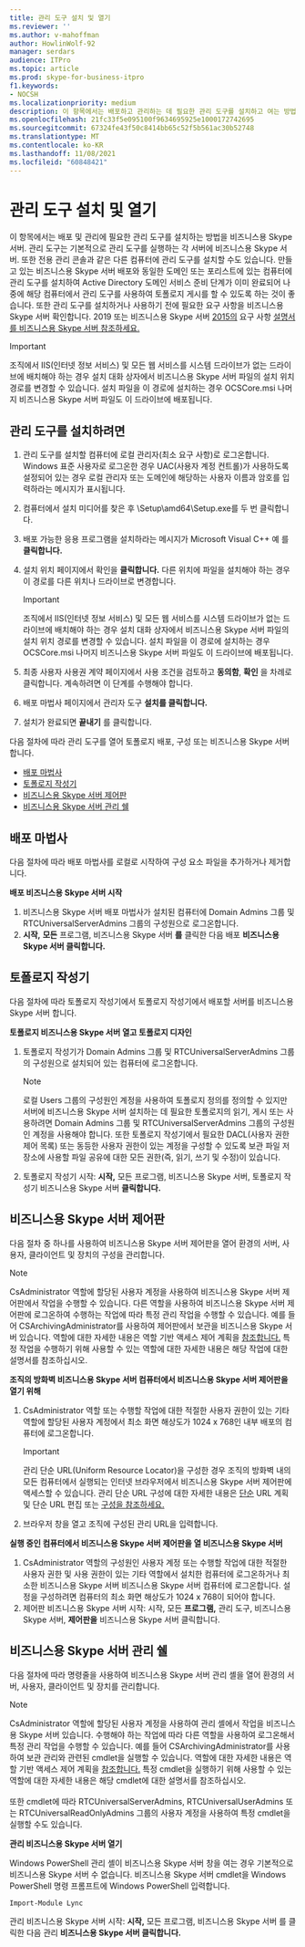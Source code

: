 ```yaml
---
title: 관리 도구 설치 및 열기
ms.reviewer: ''
ms.author: v-mahoffman
author: HowlinWolf-92
manager: serdars
audience: ITPro
ms.topic: article
ms.prod: skype-for-business-itpro
f1.keywords:
- NOCSH
ms.localizationpriority: medium
description: 이 항목에서는 배포하고 관리하는 데 필요한 관리 도구를 설치하고 여는 방법을 비즈니스용 Skype.
ms.openlocfilehash: 21fc33f5e095100f9634695925e1000172742695
ms.sourcegitcommit: 67324fe43f50c8414bb65c52f5b561ac30b52748
ms.translationtype: MT
ms.contentlocale: ko-KR
ms.lasthandoff: 11/08/2021
ms.locfileid: "60848421"
---
```

# <a name="install-and-open-administrative-tools"></a>관리 도구 설치 및 열기

이 항목에서는 배포 및 관리에 필요한 관리 도구를 설치하는 방법을 비즈니스용 Skype 서버. 관리 도구는 기본적으로 관리 도구를 실행하는 각 서버에 비즈니스용 Skype 서버. 또한 전용 관리 콘솔과 같은 다른 컴퓨터에 관리 도구를 설치할 수도 있습니다. 만들고 있는 비즈니스용 Skype 서버 배포와 동일한 도메인 또는 포리스트에 있는 컴퓨터에 관리 도구를 설치하여 Active Directory 도메인 서비스 준비 단계가 이미 완료되어 나중에 해당 컴퓨터에서 관리 도구를 사용하여 토폴로지 게시를 할 수 있도록 하는 것이 좋습니다. 또한 관리 도구를 설치하거나 사용하기 전에 필요한 요구 사항을 비즈니스용 Skype 서버 확인합니다. 2019 또는 비즈니스용 Skype 서버 [2015의](../../SfBServer2019/plan/system-requirements.md) 요구 사항 [설명서를 비즈니스용 Skype 서버 참조하세요.](../plan-your-deployment/requirements-for-your-environment/requirements-for-your-environment.md)
 
> [!Important]
> 조직에서 IIS(인터넷 정보 서비스) 및 모든 웹 서비스를 시스템 드라이브가 없는 드라이브에 배치해야 하는 경우 설치 대화 상자에서 비즈니스용 Skype 서버 파일의 설치 위치 경로를 변경할 수 있습니다. 설치 파일을 이 경로에 설치하는 경우 OCSCore.msi 나머지 비즈니스용 Skype 서버 파일도 이 드라이브에 배포됩니다. 

## <a name="to-install-the-administrative-tools"></a>관리 도구를 설치하려면

1. 관리 도구를 설치할 컴퓨터에 로컬 관리자(최소 요구 사항)로 로그온합니다. Windows 표준 사용자로 로그온한 경우 UAC(사용자 계정 컨트롤)가 사용하도록 설정되어 있는 경우 로컬 관리자 또는 도메인에 해당하는 사용자 이름과 암호를 입력하라는 메시지가 표시됩니다.
2. 컴퓨터에서 설치 미디어를 찾은 후 \Setup\amd64\Setup.exe를 두 번 클릭합니다.
3. 배포 가능한 응용 프로그램을 설치하라는 메시지가 Microsoft Visual C++ 예 를 **클릭합니다.**
4. 설치 위치 페이지에서 확인을 **클릭합니다.** 다른 위치에 파일을 설치해야 하는 경우 이 경로를 다른 위치나 드라이브로 변경합니다.

    > [!Important]
    > 조직에서 IIS(인터넷 정보 서비스) 및 모든 웹 서비스를 시스템 드라이브가 없는 드라이브에 배치해야 하는 경우 설치 대화 상자에서 비즈니스용 Skype 서버 파일의 설치 위치 경로를 변경할 수 있습니다. 설치 파일을 이 경로에 설치하는 경우 OCSCore.msi 나머지 비즈니스용 Skype 서버 파일도 이 드라이브에 배포됩니다. 

5. 최종 사용자 사용권 계약 페이지에서 사용 조건을 검토하고 **동의함**, **확인** 을 차례로 클릭합니다. 계속하려면 이 단계를 수행해야 합니다.
6. 배포 마법사 페이지에서 관리자 도구 **설치를 클릭합니다.** 
7. 설치가 완료되면 **끝내기** 를 클릭합니다.

다음 절차에 따라 관리 도구를 열어 토폴로지 배포, 구성 또는 비즈니스용 Skype 서버 합니다.

- [배포 마법사](#deployment-wizard)
- [토폴로지 작성기](#topology-builder) 
- [비즈니스용 Skype 서버 제어판](#skype-for-business-server-control-panel)
- [비즈니스용 Skype 서버 관리 쉘](#skype-for-business-server-management-shell)

## <a name="deployment-wizard"></a>배포 마법사

다음 절차에 따라 배포 마법사를 로컬로 시작하여 구성 요소 파일을 추가하거나 제거합니다.

**배포 비즈니스용 Skype 서버 시작**

1. 비즈니스용 Skype 서버 배포 마법사가 설치된 컴퓨터에 Domain Admins 그룹 및 RTCUniversalServerAdmins 그룹의 구성원으로 로그온합니다.
2. **시작,** **모든** 프로그램, 비즈니스용 Skype 서버 **를** 클릭한 다음 배포 **비즈니스용 Skype 서버 클릭합니다.**


## <a name="topology-builder"></a>토폴로지 작성기 

다음 절차에 따라 토폴로지 작성기에서 토폴로지 작성기에서 배포할 서버를 비즈니스용 Skype 서버 합니다.

**토폴로지 비즈니스용 Skype 서버 열고 토폴로지 디자인**

1. 토폴로지 작성기가 Domain Admins 그룹 및 RTCUniversalServerAdmins 그룹의 구성원으로 설치되어 있는 컴퓨터에 로그온합니다.
    > [!NOTE]
    > 로컬 Users 그룹의 구성원인 계정을 사용하여 토폴로지 정의를 정의할 수 있지만 서버에 비즈니스용 Skype 서버 설치하는 데 필요한 토폴로지의 읽기, 게시 또는 사용하려면 Domain Admins 그룹 및 RTCUniversalServerAdmins 그룹의 구성원인 계정을 사용해야 합니다.  또한 토폴로지 작성기에서 필요한 DACL(사용자 권한 제어 목록) 또는 동등한 사용자 권한이 있는 계정을 구성할 수 있도록 보관 파일 저장소에 사용할 파일 공유에 대한 모든 권한(즉, 읽기, 쓰기 및 수정)이 있습니다.
 
2. 토폴로지 작성기 시작:  **시작,** 모든 프로그램, 비즈니스용 Skype 서버, 토폴로지 작성기 비즈니스용 Skype 서버 **클릭합니다.**

## <a name="skype-for-business-server-control-panel"></a>비즈니스용 Skype 서버 제어판 

다음 절차 중 하나를 사용하여 비즈니스용 Skype 서버 제어판을 열어 환경의 서버, 사용자, 클라이언트 및 장치의 구성을 관리합니다.

> [!NOTE]
> CsAdministrator 역할에 할당된 사용자 계정을 사용하여 비즈니스용 Skype 서버 제어판에서 작업을 수행할 수 있습니다. 다른 역할을 사용하여 비즈니스용 Skype 서버 제어판에 로그온하여 수행하는 작업에 따라 특정 관리 작업을 수행할 수 있습니다. 예를 들어 CSArchivingAdministrator를 사용하여 제어판에서 보관을 비즈니스용 Skype 서버 있습니다. 역할에 대한 자세한 내용은 역할 기반 액세스 제어 계획을 [참조합니다.](/previous-versions/office/lync-server-2013/lync-server-2013-planning-for-role-based-access-control) 특정 작업을 수행하기 위해 사용할 수 있는 역할에 대한 자세한 내용은 해당 작업에 대한 설명서를 참조하십시오. 

**조직의 방화벽 비즈니스용 Skype 서버 컴퓨터에서 비즈니스용 Skype 서버 제어판을 열기 위해**

1. CsAdministrator 역할 또는 수행할 작업에 대한 적절한 사용자 권한이 있는 기타 역할에 할당된 사용자 계정에서 최소 화면 해상도가 1024 x 768인 내부 배포의 컴퓨터에 로그온합니다.

    > [!IMPORTANT]
    > 관리 단순 URL(Uniform Resource Locator)을 구성한 경우 조직의 방화벽 내의 모든 컴퓨터에서 실행되는 인터넷 브라우저에서 비즈니스용 Skype 서버 제어판에 액세스할 수 있습니다. 관리 단순 URL 구성에 대한 자세한 내용은 [단순](/previous-versions/office/lync-server-2013/lync-server-2013-planning-for-simple-urls) URL 계획 및 단순 URL 편집 또는 [구성을 참조하세요.](/previous-versions/office/lync-server-2013/lync-server-2013-edit-or-configure-simple-urls) 

2. 브라우저 창을 열고 조직에 구성된 관리 URL을 입력합니다.

**실행 중인 컴퓨터에서 비즈니스용 Skype 서버 제어판을 열 비즈니스용 Skype 서버**

1. CsAdministrator 역할의 구성원인 사용자 계정 또는 수행할 작업에 대한 적절한 사용자 권한 및 사용 권한이 있는 기타 역할에서 설치한 컴퓨터에 로그온하거나 최소한 비즈니스용 Skype 서버 비즈니스용 Skype 서버 컴퓨터에 로그온합니다. 설정을 구성하려면 컴퓨터의 최소 화면 해상도가 1024 x 768이 되어야 합니다.
2. 제어판 비즈니스용 Skype 서버 시작: 시작, 모든 **프로그램,** 관리 도구, 비즈니스용 Skype 서버, **제어판을** 비즈니스용 Skype 서버 클릭합니다.  

## <a name="skype-for-business-server-management-shell"></a>비즈니스용 Skype 서버 관리 쉘 

다음 절차에 따라 명령줄을 사용하여 비즈니스용 Skype 서버 관리 셸을 열어 환경의 서버, 사용자, 클라이언트 및 장치를 관리합니다.

> [!NOTE]
> CsAdministrator 역할에 할당된 사용자 계정을 사용하여 관리 셸에서 작업을 비즈니스용 Skype 서버 있습니다. 수행해야 하는 작업에 따라 다른 역할을 사용하여 로그온해서 특정 관리 작업을 수행할 수 있습니다. 예를 들어 CSArchivingAdministrator를 사용하여 보관 관리와 관련된 cmdlet을 실행할 수 있습니다. 역할에 대한 자세한 내용은 역할 기반 액세스 제어 계획을 [참조합니다.](/previous-versions/office/lync-server-2013/lync-server-2013-planning-for-role-based-access-control) 특정 cmdlet을 실행하기 위해 사용할 수 있는 역할에 대한 자세한 내용은 해당 cmdlet에 대한 설명서를 참조하십시오.<br/><br/>또한 cmdlet에 따라 RTCUniversalServerAdmins, RTCUniversalUserAdmins 또는 RTCUniversalReadOnlyAdmins 그룹의 사용자 계정을 사용하여 특정 cmdlet을 실행할 수도 있습니다. 

**관리 비즈니스용 Skype 서버 열기**

Windows PowerShell 관리 셸이 비즈니스용 Skype 서버 창을 여는 경우 기본적으로 비즈니스용 Skype 서버 수 없습니다. 비즈니스용 Skype 서버 cmdlet을 Windows PowerShell 명령 프롬프트에 Windows PowerShell 입력합니다.

`Import-Module Lync`

관리 비즈니스용 Skype 서버 시작: **시작,** 모든 프로그램, 비즈니스용 Skype 서버 를 클릭한 다음 관리 **비즈니스용 Skype 서버 클릭합니다.** 